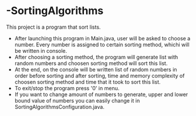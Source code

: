 # -SortingAlgorithms
This project is a program that sort lists. 
* After launching this program in Main.java, user will be asked to choose a number. Every number is assigned to certain sorting method, whichi will be written in console.
* After choosing a sorting method, the program will generate list with random numbers and choosen sorting method will sort this list.
* At the end, on the console will be written list of random numbers in order before sorting and after sorting, time and memory complexity of choosen sorting method and time that it took to sort this list.
* To exit/stop the program press '0' in menu.
* If you want to change amount of numbers to generate, upper and lower bound value of numbers you can easily change it in SortingAlgorithmsConfiguration.java.
